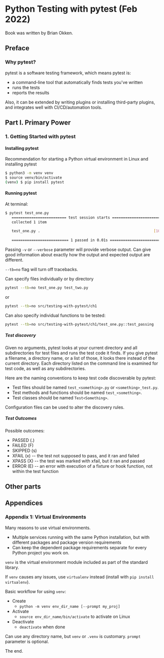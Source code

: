 # Python Testing with pytest (Feb 2022)

Book was written by Brian Okken.

## Preface

### Why pytest?

pytest is a software testing framework, which means pytest is:
- a command-line tool that automatically finds tests you've written
- runs the tests
- reports the results

Also, it can be extended by writing plugins or installing third-party plugins, and integrates well with CI/CD/automation tools.

## Part I. Primary Power

### 1. Getting Started with pytest

#### Installing pytest

Recommendation for starting a Python virtual environment in Linux and installing pytest

```bash
$ python3 -m venv venv
$ source venv/bin/activate
(venv) $ pip install pytest
```

#### Running pytest

At terminal:

```bash
​$ ​​pytest​​ ​​test_one.py​
​ 	========================= test session starts ==========================
​ 	collected 1 item
​ 	
​ 	test_one.py .                                                    [100%]
​ 	
​ 	========================== 1 passed in 0.01s ===========================
```

Passing `-v` or `--verbose` parameter will provide verbose output. Can give good information about exactly how the output and expected output are different.

`--tb=no` flag will turn off tracebacks.

Can specify files individually or by directory

```bash
pytest --tb=no test_one.py test_two.py
```
or
```bash
pytest --tb=no src/testing-with-pytest/ch1
```
Can also specify individual functions to be tested:
```bash
pytest --tb=no src/testing-with-pytest/ch1/test_one.py::test_passing
```

##### Test discovery

Given no arguments, pytest looks at your current directory and all subdirectories for test files and runs the test code it finds.
If you give pytest a filename, a directory name, or a list of those, it looks there instead of the current directory.
Each directory listed on the command line is examined for test code, as well as any subdirectories.

Here are the naming conventions to keep test code discoverable by pytest:
- Test files should be named `test_<something>.py` or `<something>_test.py`.
- Test methods and functions should be named `test_<something>`.
- Test classes should be named `Test<Something>`.

Configuration files can be used to alter the discovery rules.

##### Test Outcomes

Possible outcomes:
- PASSED (.)
- FAILED (F)
- SKIPPED (s)
- XFAIL (x) -- the test not supposed to pass, and it ran and failed
- XPASS (X) -- the test was marked with xfail, but it ran and passed
- ERROR (E) -- an error with execution of a fixture or hook function, not within the test function

## Other parts

## Appendices

### Appendix 1: Virtual Environments

Many reasons to use virtual environments.
- Multiple services running with the same Python installation, but with different packages and package version requirements
- Can keep the dependent package requirements separate for every Python project you work on.

`venv` is the virtual environment module included as part of the standard library.

If `venv` causes any issues, use `virtualenv` instead (install with `pip install virtualenv`).

Basic workflow for using `venv`:
- Create
    - `python -m venv env_dir_name [--prompt my_proj]`
- Activate
    - `source env_dir_name/bin/activate` to activate on Linux
- Deactivate
    - `deactivate` when done

Can use any directory name, but `venv` or `.venv` is customary. `prompt` parameter is optional.

The end.
